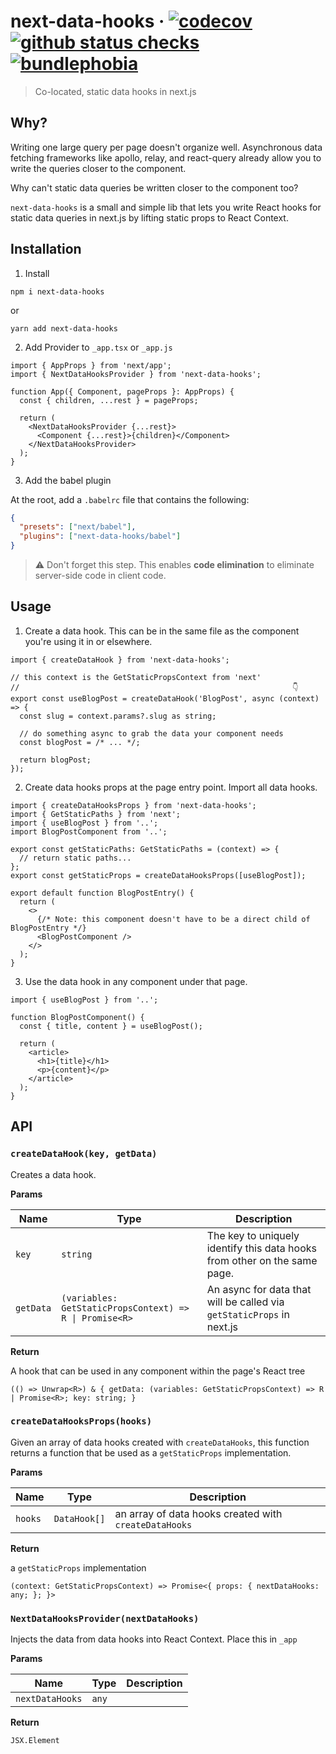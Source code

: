 # next-data-hooks · [![codecov](https://codecov.io/gh/ricokahler/next-data-hooks/branch/main/graph/badge.svg)](https://codecov.io/gh/ricokahler/next-data-hooks) [![github status checks](https://badgen.net/github/checks/ricokahler/next-data-hooks/main)](https://github.com/ricokahler/next-data-hooks/actions) [![bundlephobia](https://badgen.net/bundlephobia/minzip/next-data-hooks)](https://bundlephobia.com/result?p=next-data-hooks)

> Co-located, static data hooks in next.js

## Why?

Writing one large query per page doesn't organize well. Asynchronous data fetching frameworks like apollo, relay, and react-query already allow you to write the queries closer to the component.

Why can't static data queries be written closer to the component too?

`next-data-hooks` is a small and simple lib that lets you write React hooks for static data queries in next.js by lifting static props to React Context.

## Installation

1. Install

```
npm i next-data-hooks
```

or

```
yarn add next-data-hooks
```

2. Add Provider to `_app.tsx` or `_app.js`

```tsx
import { AppProps } from 'next/app';
import { NextDataHooksProvider } from 'next-data-hooks';

function App({ Component, pageProps }: AppProps) {
  const { children, ...rest } = pageProps;

  return (
    <NextDataHooksProvider {...rest}>
      <Component {...rest}>{children}</Component>
    </NextDataHooksProvider>
  );
}
```

3. Add the babel plugin

At the root, add a `.babelrc` file that contains the following:

```json
{
  "presets": ["next/babel"],
  "plugins": ["next-data-hooks/babel"]
}
```

> ⚠️ Don't forget this step. This enables **code elimination** to eliminate server-side code in client code.

## Usage

1. Create a data hook. This can be in the same file as the component you're using it in or elsewhere.

```tsx
import { createDataHook } from 'next-data-hooks';

// this context is the GetStaticPropsContext from 'next'
//                                                             👇
export const useBlogPost = createDataHook('BlogPost', async (context) => {
  const slug = context.params?.slug as string;

  // do something async to grab the data your component needs
  const blogPost = /* ... */;

  return blogPost;
});
```

2. Create data hooks props at the page entry point. Import all data hooks.

```tsx
import { createDataHooksProps } from 'next-data-hooks';
import { GetStaticPaths } from 'next';
import { useBlogPost } from '..';
import BlogPostComponent from '..';

export const getStaticPaths: GetStaticPaths = (context) => {
  // return static paths...
};
export const getStaticProps = createDataHooksProps([useBlogPost]);

export default function BlogPostEntry() {
  return (
    <>
      {/* Note: this component doesn't have to be a direct child of BlogPostEntry */}
      <BlogPostComponent />
    </>
  );
}
```

3. Use the data hook in any component under that page.

```tsx
import { useBlogPost } from '..';

function BlogPostComponent() {
  const { title, content } = useBlogPost();

  return (
    <article>
      <h1>{title}</h1>
      <p>{content}</p>
    </article>
  );
}
```

## API

<!-- DOCSTART -->

### `createDataHook(key, getData)`

Creates a data hook.

**Params**

| Name      | Type                                                    | Description                                                               |
| --------- | ------------------------------------------------------- | ------------------------------------------------------------------------- |
| `key`     | `string`                                                | The key to uniquely identify this data hooks from other on the same page. |
| `getData` | `(variables: GetStaticPropsContext) => R \| Promise<R>` | An async for data that will be called via `getStaticProps` in next.js     |

**Return**

A hook that can be used in any component within the page's React tree

```
(() => Unwrap<R>) & { getData: (variables: GetStaticPropsContext) => R | Promise<R>; key: string; }
```

### `createDataHooksProps(hooks)`

Given an array of data hooks created with `createDataHooks`, this function
returns a function that be used as a `getStaticProps` implementation.

**Params**

| Name    | Type         | Description                                           |
| ------- | ------------ | ----------------------------------------------------- |
| `hooks` | `DataHook[]` | an array of data hooks created with `createDataHooks` |

**Return**

a `getStaticProps` implementation

```
(context: GetStaticPropsContext) => Promise<{ props: { nextDataHooks: any; }; }>
```

### `NextDataHooksProvider(nextDataHooks)`

Injects the data from data hooks into React Context. Place this in `_app`

**Params**

| Name            | Type  | Description |
| --------------- | ----- | ----------- |
| `nextDataHooks` | `any` |             |

**Return**

```
JSX.Element
```

<!-- DOCEND -->
